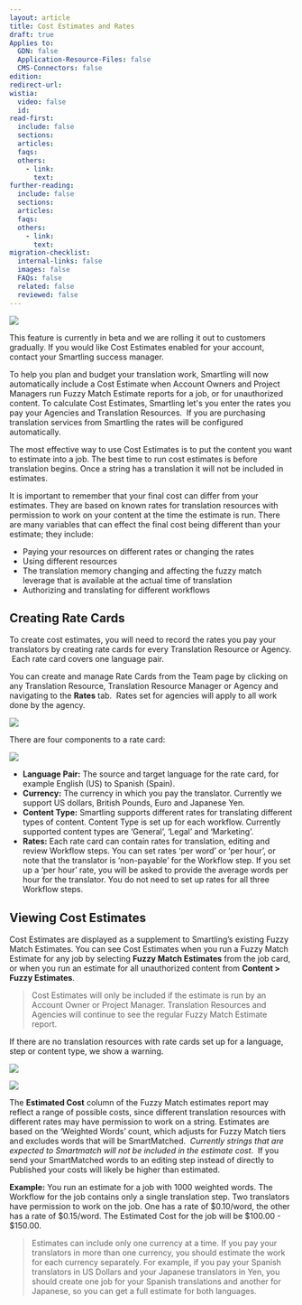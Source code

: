 ```yaml
---
layout: article
title: Cost Estimates and Rates
draft: true
Applies to:
  GDN: false
  Application-Resource-Files: false
  CMS-Connectors: false
edition:
redirect-url:
wistia:
  video: false
  id:
read-first:
  include: false
  sections:
  articles:
  faqs:
  others:
    - link:
      text:
further-reading:
  include: false
  sections:
  articles:
  faqs:
  others:
    - link:
      text:
migration-checklist:
  internal-links: false
  images: false
  FAQs: false
  related: false
  reviewed: false
---
```



![](/uploads/versions/smartling---fuzzy-match-estimate-report--cost-estimates-test-project----x----897-684x---.png)

<div class="intro">This feature is currently in beta and we are rolling it out to customers gradually. If you would like Cost Estimates enabled for your account, contact your Smartling success manager.</div>

To help you plan and budget your translation work, Smartling will now automatically include a Cost Estimate when Account Owners and Project Managers run Fuzzy Match Estimate reports for a job, or for unauthorized content. To calculate Cost Estimates, Smartling let's you enter the rates you pay your Agencies and Translation Resources.  If you are purchasing translation services from Smartling the rates will be configured automatically.

The most effective way to use Cost Estimates is to put the content you want to estimate into a job. The best time to run cost estimates is before translation begins. Once a string has a translation it will not be included in estimates.

It is important to remember that your final cost can differ from your estimates. They are based on known rates for translation resources with permission to work on your content at the time the estimate is run. There are many variables that can effect the final cost being different than your estimate; they include:

* Paying your resources on different rates or changing the rates
* Using different resources
* The translation memory changing and affecting the fuzzy match leverage that is available at the actual time of translation
* Authorizing and translating for different workflows

## Creating Rate Cards

To create cost estimates, you will need to record the rates you pay your translators by creating rate cards for every Translation Resource or Agency.  Each rate card covers one language pair.

You can create and manage Rate Cards from the Team page by clicking on any Translation Resource, Translation Resource Manager or Agency and navigating to the **Rates** tab.  Rates set for agencies will apply to all work done by the agency.

![](/uploads/versions/smartling---team--estimates-and-rates-test-account----x----1260-661x---.png)

There are four components to a rate card:

![](/uploads/versions/smartling---team--estimates-and-rates-test-account--1---x----576-481x---.png)

* **Language Pair:** The source and target language for the rate card, for example English (US) to Spanish (Spain).
* **Currency:** The currency in which you pay the translator. Currently we support US dollars, British Pounds, Euro and Japanese Yen.
* **Content Type:** Smartling supports different rates for translating different types of content. Content Type is set up for each workflow. Currently supported content types are ‘General’, ‘Legal’ and ‘Marketing’.
* **Rates:** Each rate card can contain rates for translation, editing and review Workflow steps. You can set rates ‘per word’ or ‘per hour’, or note that the translator is ‘non-payable’ for the Workflow step. If you set up a ‘per hour’ rate, you will be asked to provide the average words per hour for the translator. You do not need to set up rates for all three Workflow steps.

## Viewing Cost Estimates

Cost Estimates are displayed as a supplement to Smartling’s existing Fuzzy Match Estimates. You can see Cost Estimates when you run a Fuzzy Match Estimate for any job by selecting **Fuzzy Match Estimates** from the job card, or when you run an estimate for all unauthorized content from **Content &gt; Fuzzy Estimates**.

> Cost Estimates will only be included if the estimate is run by an Account Owner or Project Manager. Translation Resources and Agencies will continue to see the regular Fuzzy Match Estimate report.

If there are no translation resources with rate cards set up for a language, step or content type, we show a warning.

![](/uploads/versions/smartling---jobs--cost-estimates-test-project----x----585-419x---.png)

![](/uploads/versions/smartling---fuzzy-match-estimate-report--cost-estimates-test-project--1---x----737-500x---.png)

The **Estimated Cost** column of the Fuzzy Match estimates report may reflect a range of possible costs, since different translation resources with different rates may have permission to work on a string. Estimates are based on the ‘Weighted Words’ count, which adjusts for Fuzzy Match tiers and excludes words that will be SmartMatched.  *Currently strings that are expected to Smartmatch will not be included in the estimate cost*.  If you send your SmartMatched words to an editing step instead of directly to Published your costs will likely be higher than estimated.

**Example:** You run an estimate for a job with 1000 weighted words. The Workflow for the job contains only a single translation step. Two translators have permission to work on the job. One has a rate of $0.10/word, the other has a rate of $0.15/word. The Estimated Cost for the job will be $100.00 - $150.00.

> Estimates can include only one currency at a time. If you pay your translators in more than one currency, you should estimate the work for each currency separately. For example, if you pay your Spanish translators in US Dollars and your Japanese translators in Yen, you should create one job for your Spanish translations and another for Japanese, so you can get a full estimate for both languages.
